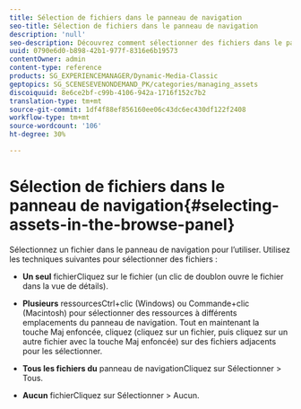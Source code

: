 ```yaml
---
title: Sélection de fichiers dans le panneau de navigation
seo-title: Sélection de fichiers dans le panneau de navigation
description: 'null'
seo-description: Découvrez comment sélectionner des fichiers dans le panneau de navigation.
uuid: 0790e6d0-b898-42b1-977f-8316e6b19573
contentOwner: admin
content-type: reference
products: SG_EXPERIENCEMANAGER/Dynamic-Media-Classic
geptopics: SG_SCENESEVENONDEMAND_PK/categories/managing_assets
discoiquuid: 8e6ce2bf-c99b-4106-942a-1716f152c7b2
translation-type: tm+mt
source-git-commit: 1df4f88ef856160ee06c43dc6ec430df122f2408
workflow-type: tm+mt
source-wordcount: '106'
ht-degree: 30%

---
```



# Sélection de fichiers dans le panneau de navigation{#selecting-assets-in-the-browse-panel}

Sélectionnez un fichier dans le panneau de navigation pour l’utiliser. Utilisez les techniques suivantes pour sélectionner des fichiers :

* **Un seul**
fichierCliquez sur le fichier (un clic de doublon ouvre le fichier dans la vue de détails).

* **Plusieurs**
ressourcesCtrl+clic (Windows) ou Commande+clic (Macintosh) pour sélectionner des ressources à différents emplacements du panneau de navigation. Tout en maintenant la touche Maj enfoncée, cliquez (cliquez sur un fichier, puis cliquez sur un autre fichier avec la touche Maj enfoncée) sur des fichiers adjacents pour les sélectionner.

* **Tous les fichiers du**
panneau de navigationCliquez sur Sélectionner > Tous.

* **Aucun**
fichierCliquez sur Sélectionner > Aucun.
